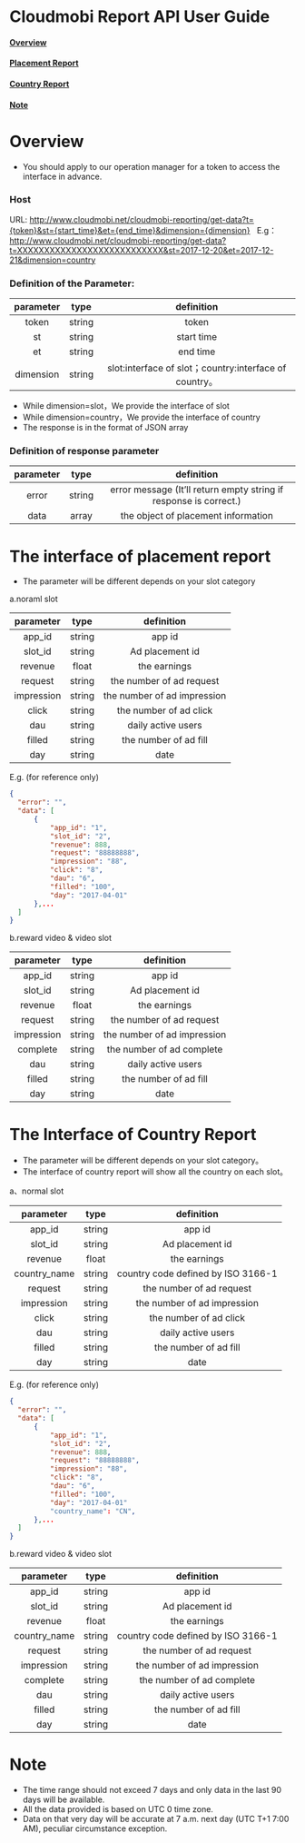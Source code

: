 Cloudmobi Report API User Guide
=== 



####    [Overview](#overview)  

####    [Placement Report](#the-interface-of-placement-report) 

####    [Country Report](#the-interface-of-country-report)

####    [Note](#note)



Overview
===

* You should apply to our operation manager for a token to access the interface in advance.

### Host

URL: http://www.cloudmobi.net/cloudmobi-reporting/get-data?t={token}&st={start_time}&et={end_time}&dimension={dimension}   
E.g：http://www.cloudmobi.net/cloudmobi-reporting/get-data?t=XXXXXXXXXXXXXXXXXXXXXXXXXXX&st=2017-12-20&et=2017-12-21&dimension=country  

### Definition of the Parameter:  

|  parameter   |   type   |  definition   |
| :---: | :----: | :---: |
| token | string | token |
|  st   | string | start time  |
|  et   | string | end time  |
|dimension|string|slot:interface of slot；country:interface of country。|
* While dimension=slot，We provide the interface of slot  
* While dimension=country，We provide the interface of country   
* The response is in the format of JSON array

### Definition of response parameter 

|  parameter   |   type   |        definition        |
| :---: | :----: | :--------------: |
| error | string | error message (It’ll return empty string if response is correct.) |
| data  | array  |     the object of placement information      |





The interface of placement report
===



* The parameter will be different depends on your slot category 

a.noraml slot

|  parameter   |   type   |        definition        |
| :--------: | :----: | :---: |
|   app_id   | string | app id  |
|  slot_id   | string | Ad placement id |
|  revenue   | float  |  the earnings   |
|  request   | string |  the number of ad request  |
| impression | string |  the number of ad impression  |
|   click    | string |  the number of ad click  |
|    dau     | string |  daily active users    |
|  filled    | string |   the number of ad fill   |
|    day     | string |  date   |

E.g. (for reference only)  

  ```json 
{
    "error": "",
    "data": [
        {
            "app_id": "1",
            "slot_id": "2",
            "revenue": 888,
            "request": "88888888",
            "impression": "88",
            "click": "8",
            "dau": "6",
            "filled": "100",
            "day": "2017-04-01"
        },...
    ]
}
  ```

b.reward video & video  slot

|  parameter   |   type   |        definition        |
| :--------: | :----: | :---: |
|   app_id   | string | app id  |
|  slot_id   | string | Ad placement id |
|  revenue   | float  |  the earnings   |
|  request   | string |  the number of ad request  |
| impression | string |  the number of ad impression  |
|   complete   | string |  the number of ad complete  |
|    dau     | string |   daily active users    |
|  filled    | string |  the number of ad fill  |
|    day     | string |  date  |


The Interface of Country Report  
===
 
* The parameter will be different depends on your slot category。  
* The interface of country report will show all the country on each slot。
>  

a、normal slot 

|  parameter   |   type   |        definition        |
| :--------: | :----: | :---: |
|   app_id   | string | app id  |
|  slot_id   | string | Ad placement id |
|  revenue   | float  |  the earnings   |
| country_name | string | country code defined by ISO 3166-1|
|  request   | string |  the number of ad request  |
| impression | string |  the number of ad impression  |
|   click    | string |  the number of ad click  |
|    dau     | string |  daily active users    |
|  filled    | string |   the number of ad fill   |
|    day     | string |  date   |

E.g. (for reference only)

  ```json 
{
    "error": "",
    "data": [
        {
            "app_id": "1",
            "slot_id": "2",
            "revenue": 888,
            "request": "88888888",
            "impression": "88",
            "click": "8",
            "dau": "6",
            "filled": "100",
            "day": "2017-04-01"
            "country_name": "CN",
        },...
    ]
}
  ```  
b.reward video & video  slot 

|  parameter   |   type   |        definition        |
| :--------: | :----: | :---: |
|   app_id   | string | app id  |
|  slot_id   | string | Ad placement id |
|  revenue   | float  |  the earnings   |
| country_name | string | country code defined by ISO 3166-1|
|  request   | string |  the number of ad request  |
| impression | string |  the number of ad impression  |
|   complete   | string |  the number of ad complete  |
|    dau     | string |   daily active users    |
|  filled    | string |  the number of ad fill  |
|    day     | string |  date  |

Note
===
* The time range should not exceed 7 days and only data in the last 90 days will be available.  
* All the data provided is based on UTC 0 time zone.  
* Data on that very day will be accurate at 7 a.m. next day (UTC T+1 7:00 AM), peculiar circumstance exception.  
